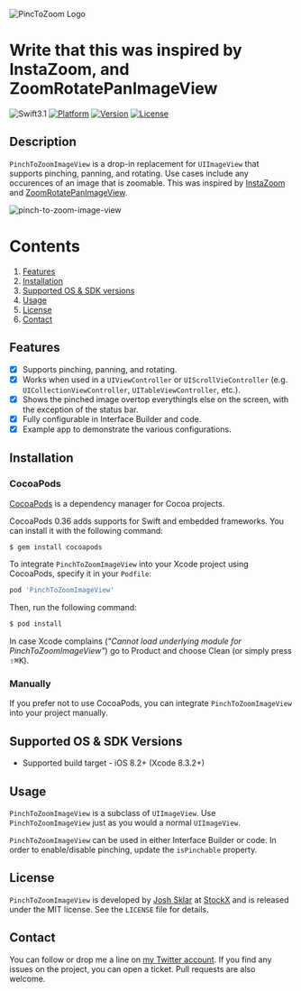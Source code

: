 ![PincToZoom Logo](https://cloud.githubusercontent.com/assets/879038/25967075/ee645970-365a-11e7-9023-80aef07d25a2.jpg)

# Write that this was inspired by InstaZoom, and ZoomRotatePanImageView

![Swift3.1](https://img.shields.io/badge/Swift-3.1-orange.svg?style=flat")
[![Platform](https://img.shields.io/cocoapods/p/PinchToZoomImageView.svg?style=flat)](http://cocoapods.org/pods/PinchToZoomImageView)
[![Version](https://img.shields.io/cocoapods/v/PinchToZoomImageView.svg?style=flat)](http://cocoapods.org/pods/PinchToZoomImageView)
[![License](https://img.shields.io/cocoapods/l/PinchToZoomImageView.svg?style=flat)](http://cocoapods.org/pods/PinchToZoomImageView)

Description
--------------

`PinchToZoomImageView` is a drop-in replacement for `UIImageView` that supports pinching, panning, and rotating. Use cases include any occurences of an image that is zoomable. This was inspired by [InstaZoom](https://github.com/paulemmanuel-garcia/InstaZoom) and [ZoomRotatePanImageView](https://github.com/bennythemink/ZoomRotatePanImageView).

![pinch-to-zoom-image-view](https://cloud.githubusercontent.com/assets/879038/25967266/8f865b50-365b-11e7-8eca-119dda482e36.gif)

# Contents
1. [Features](#features)
3. [Installation](#installation)
4. [Supported OS & SDK versions](#supported-versions)
5. [Usage](#usage)
6. [License](#license)
7. [Contact](#contact)

<a name="features"> Features </a>
--------------

- [x] Supports pinching, panning, and rotating.
- [x] Works when used in a `UIViewController` or `UIScrollVieController` (e.g. `UICollectionViewController`, `UITableViewController`, etc.).
- [x] Shows the pinched image overtop everythingls else on the screen, with the exception of the status bar.
- [x] Fully configurable in Interface Builder and code.
- [x] Example app to demonstrate the various configurations.

<a name="installation"> Installation </a>
--------------

### CocoaPods

[CocoaPods](http://cocoapods.org) is a dependency manager for Cocoa projects.

CocoaPods 0.36 adds supports for Swift and embedded frameworks. You can install it with the following command:

```bash
$ gem install cocoapods
```

To integrate `PinchToZoomImageView` into your Xcode project using CocoaPods, specify it in your `Podfile`:

```ruby
pod 'PinchToZoomImageView'
```

Then, run the following command:

```bash
$ pod install
```

In case Xcode complains (<i>"Cannot load underlying module for PinchToZoomImageView"</i>) go to Product and choose Clean (or simply press <kbd>⇧</kbd><kbd>⌘</kbd><kbd>K</kbd>).

### Manually

If you prefer not to use CocoaPods, you can integrate `PinchToZoomImageView` into your project manually.

<a name="supported-versions"> Supported OS & SDK Versions </a>
-----------------------------

* Supported build target - iOS 8.2+ (Xcode 8.3.2+)

<a name="usage"> Usage </a>
--------------

`PinchToZoomImageView` is a subclass of `UIImageView`. Use `PinchToZoomImageView` just as you would a normal `UIImageView`.

`PinchToZoomImageView` can be used in either Interface Builder or code. In order to enable/disable pinching, update the `isPinchable` property.

<a name="license"> License </a>
--------------

`PinchToZoomImageView` is developed by [Josh Sklar](https://www.linkedin.com/in/jrmsklar) at [StockX](https://stockx.com) and is released under the MIT license. See the `LICENSE` file for details.

<a name="contact"> Contact </a>
--------------

You can follow or drop me a line on [my Twitter account](https://twitter.com/jrmsklar). If you find any issues on the project, you can open a ticket. Pull requests are also welcome.

